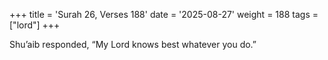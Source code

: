 +++
title = 'Surah 26, Verses 188'
date = '2025-08-27'
weight = 188
tags = ["lord"]
+++

Shu’aib responded, “My Lord knows best whatever you do.”